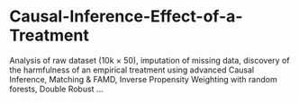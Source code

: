 # Causal-Inference-Effect-of-a-Treatment
 Analysis of raw dataset (10k × 50), imputation of missing data, discovery of the harmfulness of an empirical treatment using advanced Causal Inference, Matching & FAMD, Inverse Propensity Weighting with random forests, Double Robust ...
